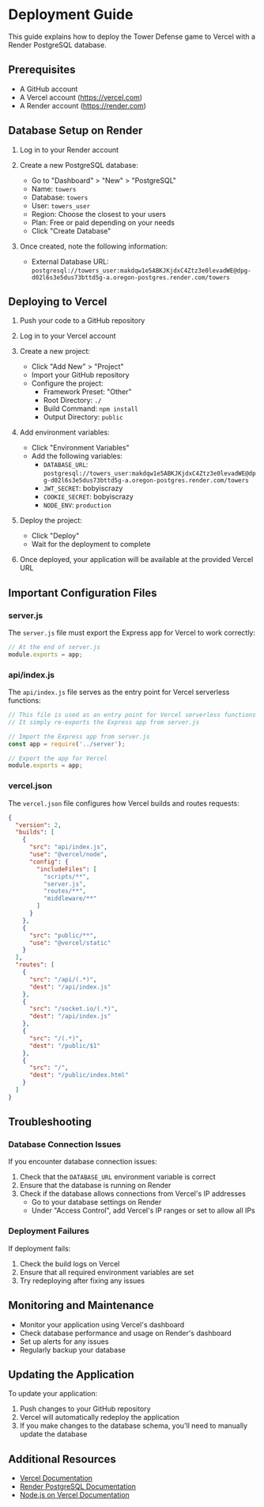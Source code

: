 # Deployment Guide

This guide explains how to deploy the Tower Defense game to Vercel with a Render PostgreSQL database.

## Prerequisites

- A GitHub account
- A Vercel account (https://vercel.com)
- A Render account (https://render.com)

## Database Setup on Render

1. Log in to your Render account
2. Create a new PostgreSQL database:
   - Go to "Dashboard" > "New" > "PostgreSQL"
   - Name: `towers`
   - Database: `towers`
   - User: `towers_user`
   - Region: Choose the closest to your users
   - Plan: Free or paid depending on your needs
   - Click "Create Database"

3. Once created, note the following information:
   - External Database URL: `postgresql://towers_user:makdqw1e5ABKJKjdxC4Ztz3e0levadWE@dpg-d02l6s3e5dus73bttd5g-a.oregon-postgres.render.com/towers`

## Deploying to Vercel

1. Push your code to a GitHub repository

2. Log in to your Vercel account

3. Create a new project:
   - Click "Add New" > "Project"
   - Import your GitHub repository
   - Configure the project:
     - Framework Preset: "Other"
     - Root Directory: `./`
     - Build Command: `npm install`
     - Output Directory: `public`

4. Add environment variables:
   - Click "Environment Variables"
   - Add the following variables:
     - `DATABASE_URL`: `postgresql://towers_user:makdqw1e5ABKJKjdxC4Ztz3e0levadWE@dpg-d02l6s3e5dus73bttd5g-a.oregon-postgres.render.com/towers`
     - `JWT_SECRET`: bobyiscrazy
     - `COOKIE_SECRET`: bobyiscrazy
     - `NODE_ENV`: `production`

5. Deploy the project:
   - Click "Deploy"
   - Wait for the deployment to complete

6. Once deployed, your application will be available at the provided Vercel URL

## Important Configuration Files

### server.js

The `server.js` file must export the Express app for Vercel to work correctly:

```javascript
// At the end of server.js
module.exports = app;
```

### api/index.js

The `api/index.js` file serves as the entry point for Vercel serverless functions:

```javascript
// This file is used as an entry point for Vercel serverless functions
// It simply re-exports the Express app from server.js

// Import the Express app from server.js
const app = require('../server');

// Export the app for Vercel
module.exports = app;
```

### vercel.json

The `vercel.json` file configures how Vercel builds and routes requests:

```json
{
  "version": 2,
  "builds": [
    {
      "src": "api/index.js",
      "use": "@vercel/node",
      "config": {
        "includeFiles": [
          "scripts/**",
          "server.js",
          "routes/**",
          "middleware/**"
        ]
      }
    },
    {
      "src": "public/**",
      "use": "@vercel/static"
    }
  ],
  "routes": [
    {
      "src": "/api/(.*)",
      "dest": "/api/index.js"
    },
    {
      "src": "/socket.io/(.*)",
      "dest": "/api/index.js"
    },
    {
      "src": "/(.*)",
      "dest": "/public/$1"
    },
    {
      "src": "/",
      "dest": "/public/index.html"
    }
  ]
}
```

## Troubleshooting

### Database Connection Issues

If you encounter database connection issues:

1. Check that the `DATABASE_URL` environment variable is correct
2. Ensure that the database is running on Render
3. Check if the database allows connections from Vercel's IP addresses
   - Go to your database settings on Render
   - Under "Access Control", add Vercel's IP ranges or set to allow all IPs

### Deployment Failures

If deployment fails:

1. Check the build logs on Vercel
2. Ensure that all required environment variables are set
3. Try redeploying after fixing any issues

## Monitoring and Maintenance

- Monitor your application using Vercel's dashboard
- Check database performance and usage on Render's dashboard
- Set up alerts for any issues
- Regularly backup your database

## Updating the Application

To update your application:

1. Push changes to your GitHub repository
2. Vercel will automatically redeploy the application
3. If you make changes to the database schema, you'll need to manually update the database

## Additional Resources

- [Vercel Documentation](https://vercel.com/docs)
- [Render PostgreSQL Documentation](https://render.com/docs/databases)
- [Node.js on Vercel Documentation](https://vercel.com/docs/functions/serverless-functions/runtimes/node-js)
